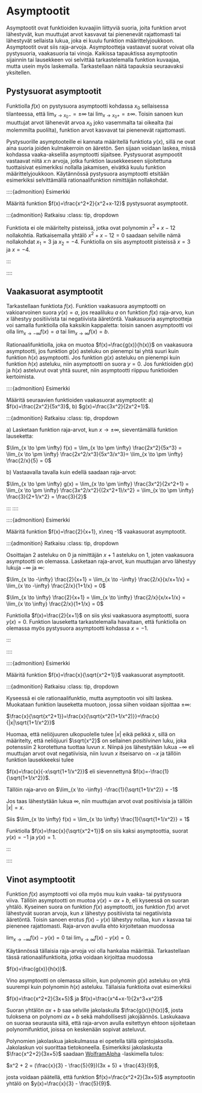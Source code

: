 # Asymptootit

Asymptootit ovat funktioiden kuvaajiin liittyviä suoria, joita funktion arvot lähestyvät, kun muuttujat arvot kasvavat tai pienenevät rajattomasti tai lähestyvät sellaista lukua, joka ei kuulu funktion määrittelyjoukkoon. Asymptootit ovat siis raja-arvoja. Asymptootteja vastaavat suorat voivat olla pystysuoria, vaakasuoria tai vinoja. Kaikissa tapauktissa asymptootin sijainnin tai lausekkeen voi selvittää tarkastelemalla funktion kuvaajaa, mutta usein myös laskemalla. Tarkastellaan näitä tapauksia seuraavaksi yksitellen.

## Pystysuorat asymptootit

Funktiolla $f(x)$ on pystysuora asymptootti kohdassa $x_0$ sellaisessa tilanteessa, että $\lim_{x \to x_0-} = \pm \infty$ tai $\lim_{x \to x_0+} = \pm \infty$. Toisin sanoen kun muuttujat arvot lähenevät arvoa $x_0$ joko vasemmalta tai oikealta (tai molemmilta puolilta), funktion arvot kasvavat tai pienenevät rajattomasti.

Pystysuorille asymptooteille ei kannata määritellä funktiota $y(x)$, sillä ne ovat aina suoria joiden kulmakerroin on ääretön. Sen sijaan voidaan laskea, missä kohdassa vaaka-akselilla asymptootti sijaitsee. Pystysuorat asympootit vastaavat niitä $x$:n arvoja, jotka funktion lausekkeeseen sijoitettuna tuottaisivat esimerkiksi nollalla jakamisen, eivätkä kuulu funktion määrittelyjoukkoon. Käytännössä pystysuora asymptootti etsitään esimerkiksi selvittämällä rationaalifunktion nimittäjän nollakohdat.

::::{admonition} Esimerkki

Määritä funktion $f(x)=\frac{x^2+2}{x^2+x-12}$ pystysuorat asymptootit.

:::{admonition} Ratkaisu
:class: tip, dropdown

Funktiota ei ole määritelty pisteissä, jotka ovat polynomin $x^2+x-12$ nollakohtia. Ratkaisemalla yhtälö $x^2+x-12=0$ saadaan selville nämä nollakohdat $x_1=3$ ja $x_2=-4$. Funktiolla on siis asymptootit pisteissä $x=3$ ja $x=-4$.

:::

::::


## Vaakasuorat asymptootit

Tarkastellaan funktiota $f(x)$. Funktion vaakasuora asymptootti on vakioarvoinen suora $y(x)=a$, jos reaaliluku $a$ on funktion $f(x)$ raja-arvo, kun $x$ lähestyy positiivista tai negatiivista ääretöntä. Vaakasuoria asymptootteja voi samalla funktiolla olla kaksikin kappaletta: toisin sanoen asymptootti voi olla $\lim_{x\to -\infty} f(x) = a$ tai $\lim_{x\to \infty} f(x) = b$.

Rationaalifunktiolla, joka on muotoa $f(x)=\frac{g(x)}{h(x)}$ on vaakasuora asymptootti, jos funktion $g(x)$ asteluku on pienempi tai yhtä suuri kuin funktion $h(x)$ asymptootti. Jos funktion $g(x)$ asteluku on pienempi kuin funktion $h(x)$ asteluku, niin asymptootti on suora $y=0$. Jos funktioiden $g(x)$ ja $h(x)$ asteluvut ovat yhtä suuret, niin asymptootti riippuu funktioiden kertoimista.

::::{admonition} Esimerkki

Määritä seuraavien funktioiden vaakasuorat asymptootit:
a) $f(x)=\frac{2x^2}{5x^3}$, b) $g(x)=\frac{3x^2}{2x^2+1}$.

:::{admonition} Ratkaisu
:class: tip, dropdown

a) Lasketaan funktion raja-arvot, kun $x \to \pm \infty$, sieventämällä funktion lauseketta:

$\lim_{x \to \pm \infty} f(x) = \lim_{x \to \pm \infty} \frac{2x^2}{5x^3} = \lim_{x \to \pm \infty} \frac{2x^2/x^3}{5x^3/x^3}= \lim_{x \to \pm \infty} \frac{2/x}{5} = 0$

b) Vastaavalla tavalla kuin edellä saadaan raja-arvot:

$\lim_{x \to \pm \infty} g(x) = \lim_{x \to \pm \infty} \frac{3x^2}{2x^2+1} = \lim_{x \to \pm \infty} \frac{3x^2/x^2}{(2x^2+1)/x^2} = \lim_{x \to \pm \infty} \frac{3}{2+1/x^2} = \frac{3}{2}$

:::
::::

::::{admonition} Esimerkki

Määritä funktion $f(x)=\frac{2}{x+1}, x\neq -1$ vaakasuorat asymptootit.

:::{admonition} Ratkaisu
:class: tip, dropdown

Osoittajan $2$ asteluku on 0 ja nimittäjän $x+1$ asteluku on 1, joten vaakasuora asymptootti on olemassa. Lasketaan raja-arvot, kun muuttujan arvo lähestyy lukuja $-\infty$ ja $\infty$:

$\lim_{x \to -\infty} \frac{2}{x+1} = \lim_{x \to -\infty} \frac{2/x}{x/x+1/x} = \lim_{x \to -\infty} \frac{2/x}{1+1/x} = 0$

$\lim_{x \to \infty} \frac{2}{x+1} = \lim_{x \to \infty} \frac{2/x}{x/x+1/x} = \lim_{x \to \infty} \frac{2/x}{1+1/x} = 0$

Funktiolla $f(x)=\frac{2}{x+1}$ on siis yksi vaakasuora asymptootti, suora $y(x)=0$. Funktion lauseketta tarkastelemalla havaitaan, että funktiolla on olemassa myös pystysuora asymptootti kohdassa $x=-1$.

:::

::::

::::{admonition} Esimerkki

Määritä funktion $f(x)=\frac{x}{\sqrt{x^2+1}}$ vaakasuorat asymptootit.

:::{admonition} Ratkaisu
:class: tip, dropdown

Kyseessä ei ole rationaalifunktio, mutta asymptootin voi silti laskea. Muokataan funktion lauseketta muotoon, jossa siihen voidaan sijoittaa $\pm \infty$:

$\frac{x}{\sqrt{x^2+1}}=\frac{x}{\sqrt{x^2(1+1/x^2)}}=\frac{x}{|x|\sqrt{1+1/x^2}}$

Huomaa, että neliöjuuren ulkopuolelle tulee $|x|$ eikä pelkkä $x$, sillä on määritelty, että neliöjuuri $\sqrt{x^2}$ on sellainen _positiivinen_ luku, joka potenssiin 2 korotettuna tuottaa luvun $x$. Niinpä jos lähestytään lukua $-\infty$ eli muuttujan arvot ovat negatiivisia, niin luvun $x$ itseisarvo on $-x$ ja tällöin funktion lausekkeeksi tulee

$f(x)=\frac{x}{-x\sqrt{1+1/x^2}}$ eli sievennettynä $f(x)=-\frac{1}{\sqrt{1+1/x^2}}$.

Tällöin raja-arvo on $\lim_{x \to -\infty} -\frac{1}{\sqrt{1+1/x^2}} = -1$

Jos taas lähestytään lukua $\infty$, niin muuttujan arvot ovat positiivisia ja tällöin $|x|=x$. 

Siis $\lim_{x \to \infty} f(x) = \lim_{x \to \infty} \frac{1}{\sqrt{1+1/x^2}} = 1$

Funktiolla $f(x)=\frac{x}{\sqrt{x^2+1}}$ on siis kaksi asymptoottia, suorat $y(x)=-1$ ja $y(x)=1$.

:::

::::


## Vinot asymptootit

Funktion $f(x)$ asymptootti voi olla myös muu kuin vaaka- tai pystysuora viiva. Tällöin asymptootti on muotoa $y(x)=ax+b$, eli kyseessä on suoran yhtälö. Kyseinen suora on funktion $f(x)$ asymptootti, jos funktion $f(x)$ arvot lähestyvät suoran arvoja, kun $x$ lähestyy positiivista tai negatiivista ääretöntä. Toisin sanoen erotus $f(x)-y(x)$ lähestyy nollaa, kun $x$ kasvaa tai pienenee rajattomasti. Raja-arvon avulla ehto kirjoitetaan muodossa

$\lim_{x\to -\infty} f(x)-y(x) = 0$ tai $\lim_{x\to \infty} f(x)-y(x) = 0$.

Käytännössä tällaisia raja-arvoja voi olla hankalaa määrittää. Tarkastellaan tässä rationaalifunktioita, jotka voidaan kirjoittaa muodossa

$f(x)=\frac{g(x)}{h(x)}$.

Vino asymptootti on olemassa silloin, kun polynomin $g(x)$ asteluku on yhtä suurempi kuin polynomin $h(x)$ asteluku. Tällaisia funktioita ovat esimerkiksi

$f(x)=\frac{x^2+2}{3x+5}$ ja $f(x)=\frac{x^4+x-1}{2x^3+x^2}$

Suoran yhtälön $ax+b$ saa selville jakolaskulla $\frac{g(x)}{h(x)}$, josta tuloksena on polynomi $ax+b$ sekä mahdollisesti jakojäännös. Laskukaava on suoraa seurausta siitä, että raja-arvon avulla esitettyyn ehtoon sijoitetaan polynomifunktiot, joissa on keskenään sopivat asteluvut.

Polynomien jakolaskua jakokulmassa ei opetella tällä opintojaksolla. Jakolaskun voi suorittaa tietokoneella. Esimerkiksi jakolaskusta $\frac{x^2+2}{3x+5}$ saadaan [WolframAlpha](https://www.wolframalpha.com/) -laskimella tulos: 

$x^2 + 2 = (\frac{x}{3} - \frac{5}{9})(3x + 5) + \frac{43}{9}$,

josta voidaan päätellä, että funktion $f(x)=\frac{x^2+2}{3x+5}$ asymptootin yhtälö on $y(x)=\frac{x}{3} - \frac{5}{9}$.